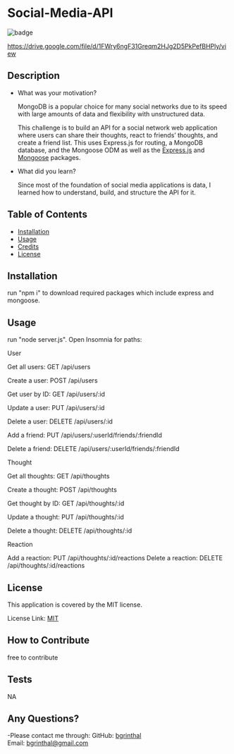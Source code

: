 # Social-Media-API
  
  ![badge](https://img.shields.io/badge/license-MIT-brightgreen)

  https://drive.google.com/file/d/1FWry6ngF31Greqm2HJg2D5PkPefBHPly/view

  ## Description
  
  - What was your motivation?

    MongoDB is a popular choice for many social networks due to its speed with large amounts of data and flexibility with unstructured data.

    This challenge is to build an API for a social network web application where users can share their thoughts, react to friends’ thoughts, and create a friend list. This uses Express.js for routing, a MongoDB database, and the Mongoose ODM as well as the [Express.js](https://www.npmjs.com/package/express) and [Mongoose](https://www.npmjs.com/package/mongoose) packages.

  - What did you learn?
    
    Since most of the foundation of social media applications is data, I learned how to understand, build, and structure the API for it.
  
  ## Table of Contents
  
  - [Installation](#installation)
  - [Usage](#usage)
  - [Credits](#credits)
  - [License](#license)
  
  ## Installation
  run "npm i" to download required packages which include express and mongoose.
  
  ## Usage
  run "node server.js".  Open Insomnia for paths:

  User

  Get all users: GET /api/users

  Create a user: POST /api/users

  Get user by ID: GET /api/users/:id

  Update a user: PUT /api/users/:id

  Delete a user: DELETE /api/users/:id

  Add a friend: PUT /api/users/:userId/friends/:friendId

  Delete a friend: DELETE /api/users/:userId/friends/:friendId

  
  Thought

  Get all thoughts: GET /api/thoughts

  Create a thought: POST /api/thoughts

  Get thought by ID: GET /api/thoughts/:id

  Update a thought: PUT /api/thoughts/:id

  Delete a thought: DELETE /api/thoughts/:id
  
  
  Reaction

  Add a reaction: PUT /api/thoughts/:id/reactions
  Delete a reaction: DELETE /api/thoughts/:id/reactions

  
  ## License

  This application is covered by the MIT license. 
  
  License Link: <a href="https://choosealicense.com/licenses/MIT/">MIT</a>
     
  
  ## How to Contribute
  free to contribute

  ## Tests
  NA

  ## Any Questions?
  -Please contact me through:
  GitHub:  <a href="https://github.com/bgrinthal">bgrinthal</a><br>
  Email:   <a href="mailto:bgrinthal@gmail.com">bgrinthal@gmail.com</a>
